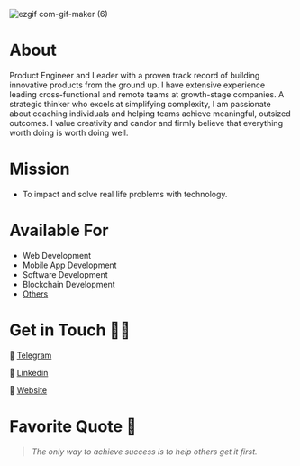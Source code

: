 
![ezgif com-gif-maker (6)](https://media.licdn.com/dms/image/v2/D4D16AQHZf8g-RpOrNg/profile-displaybackgroundimage-shrink_350_1400/profile-displaybackgroundimage-shrink_350_1400/0/1736175876157?e=1745452800&v=beta&t=IUB4-NzGVhC25hU9vql4RdTTmcfYeDk2XTN-sVlvI0c)




# About
Product Engineer and Leader with a proven track record of building innovative products from the ground up. I have extensive experience leading cross-functional and remote teams at growth-stage companies. A strategic thinker who excels at simplifying complexity, I am passionate about coaching individuals and helping teams achieve meaningful, outsized outcomes. I value creativity and candor and firmly believe that everything worth doing is worth doing well.

# Mission
- To impact and solve real life problems with technology. 

# Available For
- Web Development
- Mobile App Development
- Software Development
- Blockchain Development
- [Others](https://www.kingsleynwoye.com)

# Get in Touch 👍🏽
🔗 [Telegram](https://t.me/kingsleynwoye)

🔗 [Linkedin](https://www.linkedin.com/in/kingsleynwoye/)

🔗 [Website](https://www.kingsleynwoye.com)

# Favorite Quote 📖
> _The only way to achieve success is to help others get it first._

